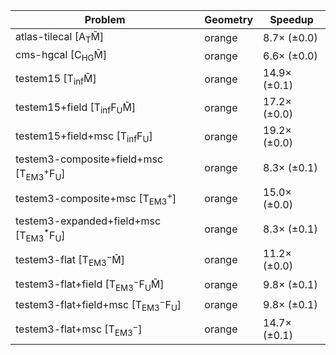 | Problem                                                        | Geometry |      Speedup |
| -------------------------------------------------------------- | -------- | ------------ |
| atlas-tilecal [A$_\mathrm{T}$M̃]                               | orange   |  8.7× (±0.0) |
| cms-hgcal [C$_\mathrm{HG}$M̃]                                  | orange   |  6.6× (±0.0) |
| testem15 [T$_\mathrm{inf}$M̃]                                  | orange   | 14.9× (±0.1) |
| testem15+field [T$_\mathrm{inf}$F$_\mathrm{U}$M̃]              | orange   | 17.2× (±0.0) |
| testem15+field+msc [T$_\mathrm{inf}$F$_\mathrm{U}$]            | orange   | 19.2× (±0.0) |
| testem3-composite+field+msc [T$_\mathrm{EM3}^+$F$_\mathrm{U}$] | orange   |  8.3× (±0.1) |
| testem3-composite+msc [T$_\mathrm{EM3}^+$]                     | orange   | 15.0× (±0.0) |
| testem3-expanded+field+msc [T$_\mathrm{EM3}^*$F$_\mathrm{U}$]  | orange   |  8.3× (±0.1) |
| testem3-flat [T$_\mathrm{EM3}^-$M̃]                            | orange   | 11.2× (±0.0) |
| testem3-flat+field [T$_\mathrm{EM3}^-$F$_\mathrm{U}$M̃]        | orange   |  9.8× (±0.1) |
| testem3-flat+field+msc [T$_\mathrm{EM3}^-$F$_\mathrm{U}$]      | orange   |  9.8× (±0.1) |
| testem3-flat+msc [T$_\mathrm{EM3}^-$]                          | orange   | 14.7× (±0.1) |
